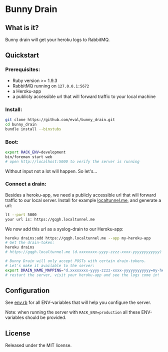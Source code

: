 # Bunny Drain

## What is it?

Bunny drain will get your heroku logs to RabbitMQ.

## Quickstart

### Prerequisites:
* Ruby version >= 1.9.3
* RabbitMQ running on `127.0.0.1:5672`
* a Heroku-app
* a publicly accessible url that will forward traffic to your local machine

### Install:
```bash
git clone https://github.com/eval/bunny_drain.git
cd bunny_drain
bundle install --binstubs
```

### Boot:
```bash
export RACK_ENV=development
bin/foreman start web
# open http://localhost:5000 to verify the server is running
```
Without input not a lot will happen. So let's...
### Connect a drain:

Besides a heroku-app, we need a publicly accessible url that will forward traffic to our local server.
Install for example [localtunnel.me](http://localtunnel.me/), and generate a url:
```bash
lt --port 5000
your url is: https://gqgh.localtunnel.me
```
We now add this url as a syslog-drain to our Heroku-app:
```bash
heroku drains:add https://gqgh.localtunnel.me --app my-heroku-app
# Get the drain-token:
heroku drains
# https://gqgh.localtunnel.me (d.xxxxxxxx-yyyy-zzzz-xxxx-yyyyyyyyyyyy)

# Bunny Drain will only accept POSTs with certain drain-tokens. 
# Let's make it available to the server:
export DRAIN_NAME_MAPPING="d.xxxxxxxx-yyyy-zzzz-xxxx-yyyyyyyyyyyy=my-heroku-app"
# restart the server, visit your heroku-app and see the logs come in!
```

## Configuration

See [env.rb](env.rb) for all ENV-variables that will help you configure the server.

Note: when running the server with `RACK_ENV=production` all these ENV-variables should be provided.

## License

Released under the MIT license.
